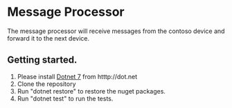 # Message Processor
The message processor will receive messages from the contoso device and forward it to the next device.

## Getting started.
1. Please install [Dotnet 7](https://dotnet.microsoft.com/en-us/download/dotnet/7.0) from htttp://dot.net
2. Clone the repository
3. Run "dotnet restore" to restore the nuget packages.
4. Run "dotnet test" to run the tests.
